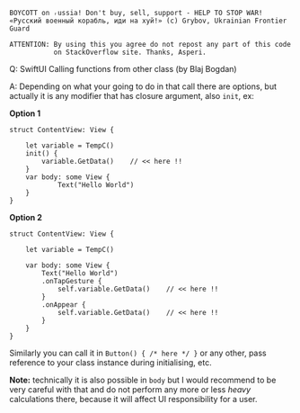 ```
BOYCOTT on ᵣussia! Don't buy, sell, support - HELP TO STOP WAR!
«Русский военный корабль, иди на хуй!» (c) Grybov, Ukrainian Frontier Guard

ATTENTION: By using this you agree do not repost any part of this code
           on StackOverflow site. Thanks, Asperi.
```

Q: SwiftUI Calling functions from other class (by Blaj Bogdan)

A: Depending on what your going to do in that call there are options, but 
actually it is any modifier that has closure argument, also `init`, ex:

**Option 1**

    struct ContentView: View {
    
        let variable = TempC()
        init() {
            variable.GetData()    // << here !!
        }
        var body: some View {
                Text("Hello World")
        }
    }


**Option 2**

    struct ContentView: View {
    
        let variable = TempC()
    
        var body: some View {
            Text("Hello World")
            .onTapGesture {
                self.variable.GetData()    // << here !!
            }
            .onAppear {
                self.variable.GetData()    // << here !!
            }
        }
    }

Similarly you can call it in `Button() { /* here */ }` or any other, pass reference to your class instance during initialising, etc.

**Note:** technically it is also possible in `body` but I would recommend to be very careful with that and do not perform any more
or less *heavy* calculations there, because it will affect UI responsibility for a user.
